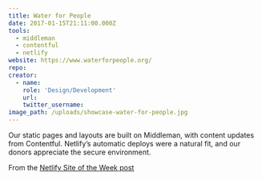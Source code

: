 ```yaml
---
title: Water for People
date: 2017-01-15T21:11:00.000Z
tools:
  - middleman
  - contentful
  - netlify
website: https://www.waterforpeople.org/
repo:
creator:
  - name:
    role: 'Design/Development'
    url:
    twitter_username:
image_path: /uploads/showcase-water-for-people.jpg
---
```

Our static pages and layouts are built on Middleman, with content updates from Contentful. Netlify’s automatic deploys were a natural fit, and our donors appreciate the secure environment.

From the [Netlify Site of the Week post](https://www.netlify.com/site-of-the-week/water-for-people/)
